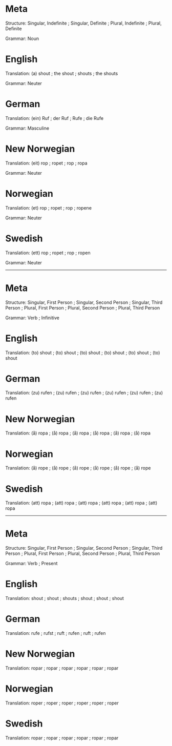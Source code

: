 Meta
====

Structure: Singular, Indefinite ; Singular, Definite ; Plural, Indefinite ; Plural, Definite

Grammar:   Noun



English
=======

Translation: (a) shout ; the shout ; shouts ; the shouts

Grammar:     Neuter



German
======

Translation: (ein) Ruf ; der Ruf ; Rufe ; die Rufe

Grammar:     Masculine



New Norwegian
=============

Translation: (eit) rop ; ropet ; rop ; ropa

Grammar:     Neuter



Norwegian
=========

Translation: (et) rop ; ropet ; rop ; ropene

Grammar:     Neuter



Swedish
=======

Translation: (ett) rop ; ropet ; rop ; ropen

Grammar:     Neuter



--------------------------------------------------------------------------------

Meta
====

Structure: Singular, First Person ; Singular, Second Person ; Singular, Third Person ;
           Plural, First Person   ; Plural, Second Person   ; Plural, Third Person

Grammar:   Verb ; Infinitive



English
=======

Translation: (to) shout ; (to) shout ; (to) shout ;
             (to) shout ; (to) shout ; (to) shout



German
======

Translation: (zu) rufen ; (zu) rufen ; (zu) rufen ;
             (zu) rufen ; (zu) rufen ; (zu) rufen



New Norwegian
=============

Translation: (å) ropa ; (å) ropa ; (å) ropa ;
             (å) ropa ; (å) ropa ; (å) ropa



Norwegian
=========

Translation: (å) rope ; (å) rope ; (å) rope ;
             (å) rope ; (å) rope ; (å) rope



Swedish
=======

Translation: (att) ropa ; (att) ropa ; (att) ropa ;
             (att) ropa ; (att) ropa ; (att) ropa



--------------------------------------------------------------------------------

Meta
====

Structure: Singular, First Person ; Singular, Second Person ; Singular, Third Person ;
           Plural, First Person   ; Plural, Second Person   ; Plural, Third Person

Grammar:   Verb ; Present



English
=======

Translation: shout ; shout ; shouts ;
             shout ; shout ; shout



German
======

Translation: rufe  ; rufst ; ruft  ;
             rufen ; ruft  ; rufen



New Norwegian
=============

Translation: ropar ; ropar ; ropar ;
             ropar ; ropar ; ropar



Norwegian
=========

Translation: roper ; roper ; roper ;
             roper ; roper ; roper



Swedish
=======

Translation: ropar ; ropar ; ropar ;
             ropar ; ropar ; ropar
